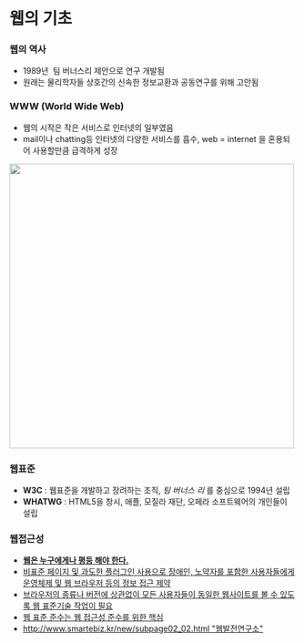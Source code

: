 # 웹의 기초
### 웹의 역사
* 1989년  팀 버너스리 제안으로 연구 개발됨
* 원래는 물리학자들 상호간의 신속한 정보교환과 공동연구를 위해 고안됨

### WWW (World Wide Web)
* 웹의 시작은 작은 서비스로 인터넷의 일부였음
* mail이나 chatting등 인터넷의 다양한 서비스를 흡수, web = internet 을 혼용되어 사용할만큼 급격하게 성장

<img width="500px" height="auto" src="https://s3-ap-northeast-2.amazonaws.com/opentutorials-user-file/module/3135/7724.png"></img>

### 웹표준
* **W3C** : 웹표준을 개발하고 장려하는 조직, *팀 버너스 리* 를 중심으로 1994년 설립
* **WHATWG** : HTML5을 창시, 애플, 모질라 재단, 오페라 소프트웨어의 개인들이 설립

### 웹접근성
* <u> **웹은 누구에게나 평등 해야 한다.**
* 비표준 페이지 및 과도한 플러그인 사용으로 장애인, 노약자를 포함한 사용자들에게 운영체제 및 웹 브라우저 등의 정보 접근 제약
* 브라우저의 종류나 버전에 상관없이 모든 사용자들이 동일한 웹사이트를 볼 수 있도록 웹 표준기술 작업이 필요 
* 웹 표준 준수는 웹 접근성 준수를 위한 핵심
* http://www.smartebiz.kr/new/subpage02_02.html "웹발전연구소"
  
